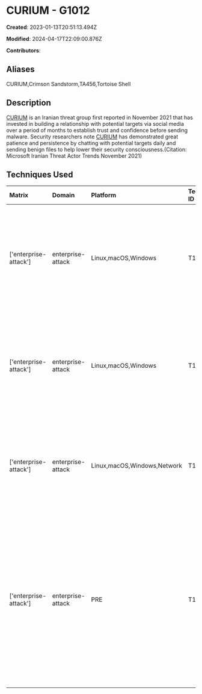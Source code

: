 # CURIUM - G1012

**Created**: 2023-01-13T20:51:13.494Z

**Modified**: 2024-04-17T22:09:00.876Z

**Contributors**: 

## Aliases

CURIUM,Crimson Sandstorm,TA456,Tortoise Shell

## Description

[CURIUM](https://attack.mitre.org/groups/G1012) is an Iranian threat group first reported in November 2021 that has invested in building a relationship with potential targets via social media over a period of months to establish trust and confidence before sending malware. Security researchers note [CURIUM](https://attack.mitre.org/groups/G1012) has demonstrated great patience and persistence by chatting with potential targets daily and sending benign files to help lower their security consciousness.(Citation: Microsoft Iranian Threat Actor Trends November 2021)

## Techniques Used

|Matrix|Domain|Platform|Technique ID|Technique Name|Use|
| :---| :---| :---| :---| :---| :---|
|['enterprise-attack']|enterprise-attack|Linux,macOS,Windows|T1566.003|Spearphishing via Service|[CURIUM](https://attack.mitre.org/groups/G1012) has used social media to deliver malicious files to victims.(Citation: Microsoft Iranian Threat Actor Trends November 2021)|
|['enterprise-attack']|enterprise-attack|Linux,macOS,Windows|T1204.002|Malicious File|[CURIUM](https://attack.mitre.org/groups/G1012) has lured users into opening malicious files delivered via social media.(Citation: Microsoft Iranian Threat Actor Trends November 2021)|
|['enterprise-attack']|enterprise-attack|Linux,macOS,Windows,Network|T1005|Data from Local System|[CURIUM](https://attack.mitre.org/groups/G1012) has exfiltrated data from a compromised machine.(Citation: Microsoft Iranian Threat Actor Trends November 2021)|
|['enterprise-attack']|enterprise-attack|PRE|T1585.001|Social Media Accounts|[CURIUM](https://attack.mitre.org/groups/G1012) has established a network of fictitious social media accounts, including on Facebook and LinkedIn, to establish relationships with victims, often posing as an attractive woman.(Citation: Microsoft Iranian Threat Actor Trends November 2021)|
